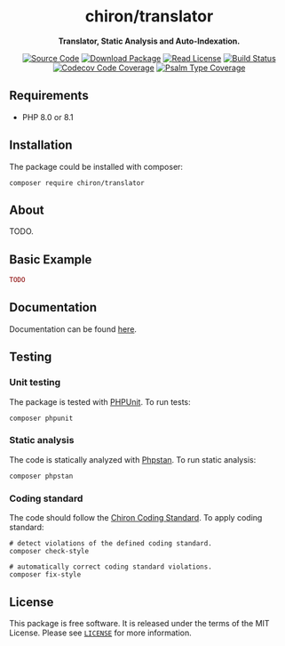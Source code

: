 <h1 align="center">chiron/translator</h1>

<p align="center">
    <strong>Translator, Static Analysis and Auto-Indexation.</strong>
</p>

<p align="center">
    <a href="https://github.com/ncou/translator"><img src="https://img.shields.io/badge/source-chiron/translator-blue.svg?style=flat-square" alt="Source Code"></a>
    <a href="https://packagist.org/packages/chiron/translator"><img src="https://img.shields.io/packagist/v/chiron/translator.svg?style=flat-square&label=release" alt="Download Package"></a>
    <a href="https://github.com/ncou/translator/blob/master/LICENSE"><img src="https://img.shields.io/packagist/l/chiron/translator.svg?style=flat-square&colorB=darkcyan" alt="Read License"></a>
    <a href="https://github.com/ncou/translator/actions/workflows/build.yml"><img src="https://img.shields.io/github/workflow/status/ncou/translator/build/master?style=flat-square&logo=github" alt="Build Status"></a>
    <a href="https://app.codecov.io/gh/ncou/translator"><img src="https://img.shields.io/codecov/c/gh/ncou/translator?label=codecov&logo=codecov&style=flat-square" alt="Codecov Code Coverage"></a>
    <a href="https://shepherd.dev/github/ncou/translator"><img src="https://img.shields.io/endpoint?style=flat-square&url=https%3A%2F%2Fshepherd.dev%2Fgithub%2Fncou%2Ftranslator%2Fcoverage" alt="Psalm Type Coverage"></a>
</p>

## Requirements

- PHP 8.0 or 8.1

## Installation

The package could be installed with composer:

```shell
composer require chiron/translator
```
## About

TODO.


## Basic Example

```php
TODO
```

## Documentation

Documentation can be found [here](./docs/).

## Testing

### Unit testing

The package is tested with [PHPUnit](https://phpunit.de/). To run tests:

```shell
composer phpunit
```

### Static analysis

The code is statically analyzed with [Phpstan](https://phpstan.org/). To run static analysis:

```shell
composer phpstan
```

### Coding standard

The code should follow the [Chiron Coding Standard](https://github.com/ncou/coding-standard). To apply coding standard:

```shell
# detect violations of the defined coding standard.
composer check-style
```

```shell
# automatically correct coding standard violations.
composer fix-style
```

## License

This package is free software. It is released under the terms of the MIT License.
Please see [`LICENSE`](./LICENSE.md) for more information.
